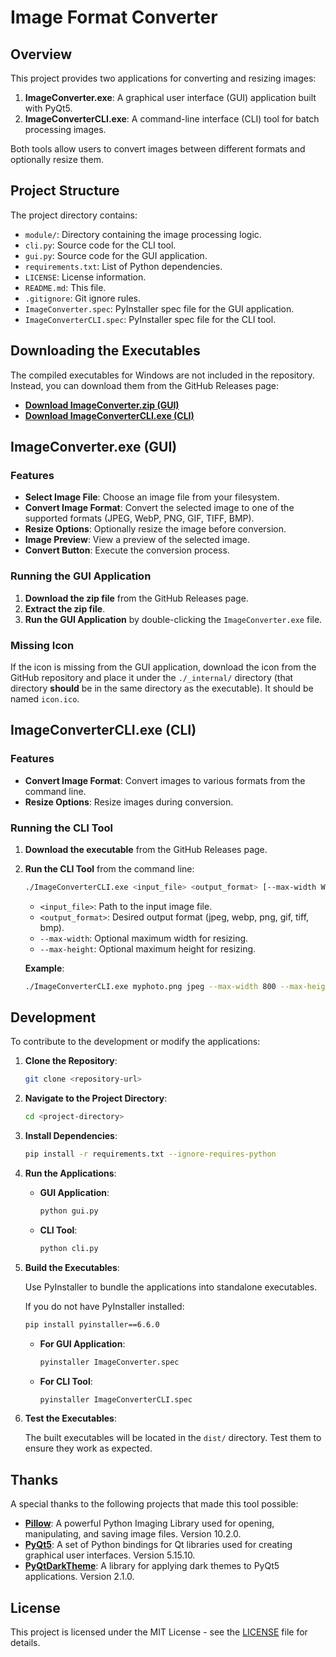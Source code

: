 # Image Format Converter

## Overview

This project provides two applications for converting and resizing images:

1. **ImageConverter.exe**: A graphical user interface (GUI) application built with PyQt5.
2. **ImageConverterCLI.exe**: A command-line interface (CLI) tool for batch processing images.

Both tools allow users to convert images between different formats and optionally resize them.

## Project Structure

The project directory contains:

- `module/`: Directory containing the image processing logic.
- `cli.py`: Source code for the CLI tool.
- `gui.py`: Source code for the GUI application.
- `requirements.txt`: List of Python dependencies.
- `LICENSE`: License information.
- `README.md`: This file.
- `.gitignore`: Git ignore rules.
- `ImageConverter.spec`: PyInstaller spec file for the GUI application.
- `ImageConverterCLI.spec`: PyInstaller spec file for the CLI tool.

## Downloading the Executables

The compiled executables for Windows are not included in the repository. Instead, you can download them from the GitHub Releases page:

- **[Download ImageConverter.zip (GUI)](https://github.com/vorlie/ImageConverter/releases/download/v1.1/ImageConverterGUI.zip)**
- **[Download ImageConverterCLI.exe (CLI)](https://github.com/vorlie/ImageConverter/releases/download/v1.1/ImageConverterCLI.exe)**

## ImageConverter.exe (GUI)

### Features

- **Select Image File**: Choose an image file from your filesystem.
- **Convert Image Format**: Convert the selected image to one of the supported formats (JPEG, WebP, PNG, GIF, TIFF, BMP).
- **Resize Options**: Optionally resize the image before conversion.
- **Image Preview**: View a preview of the selected image.
- **Convert Button**: Execute the conversion process.

### Running the GUI Application

1. **Download the zip file** from the GitHub Releases page.
2. **Extract the zip file**.
3. **Run the GUI Application** by double-clicking the `ImageConverter.exe` file.

### Missing Icon

If the icon is missing from the GUI application, download the icon from the GitHub repository and place it under the `./_internal/` directory (that directory **should** be in the same directory as the executable). It should be named `icon.ico`.


## ImageConverterCLI.exe (CLI)

### Features

- **Convert Image Format**: Convert images to various formats from the command line.
- **Resize Options**: Resize images during conversion.

### Running the CLI Tool

1. **Download the executable** from the GitHub Releases page.
2. **Run the CLI Tool** from the command line:

    ```bash
    ./ImageConverterCLI.exe <input_file> <output_format> [--max-width WIDTH] [--max-height HEIGHT]
    ```

    - `<input_file>`: Path to the input image file.
    - `<output_format>`: Desired output format (jpeg, webp, png, gif, tiff, bmp).
    - `--max-width`: Optional maximum width for resizing.
    - `--max-height`: Optional maximum height for resizing.

    **Example**:

    ```bash
    ./ImageConverterCLI.exe myphoto.png jpeg --max-width 800 --max-height 600
    ```

## Development

To contribute to the development or modify the applications:

1. **Clone the Repository**:

    ```bash
    git clone <repository-url>
    ```

2. **Navigate to the Project Directory**:

    ```bash
    cd <project-directory>
    ```

3. **Install Dependencies**:

    ```bash
    pip install -r requirements.txt --ignore-requires-python
    ```

4. **Run the Applications**:

    - **GUI Application**:

        ```bash
        python gui.py
        ```

    - **CLI Tool**:

        ```bash
        python cli.py
        ```

5. **Build the Executables**:

    Use PyInstaller to bundle the applications into standalone executables.

    If you do not have PyInstaller installed:
    ```bash
    pip install pyinstaller==6.6.0
    ```

    - **For GUI Application**:

        ```bash
        pyinstaller ImageConverter.spec
        ```

    - **For CLI Tool**:

        ```bash
        pyinstaller ImageConverterCLI.spec
        ```

6. **Test the Executables**:

    The built executables will be located in the `dist/` directory. Test them to ensure they work as expected.

## Thanks

A special thanks to the following projects that made this tool possible:

- **[Pillow](https://pillow.readthedocs.io/en/stable/)**: A powerful Python Imaging Library used for opening, manipulating, and saving image files. Version 10.2.0.
- **[PyQt5](https://www.riverbankcomputing.com/software/pyqt/intro)**: A set of Python bindings for Qt libraries used for creating graphical user interfaces. Version 5.15.10.
- **[PyQtDarkTheme](https://pypi.org/project/pyqtdarktheme/)**: A library for applying dark themes to PyQt5 applications. Version 2.1.0.

## License

This project is licensed under the MIT License - see the [LICENSE](LICENSE) file for details.
